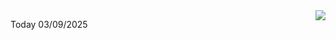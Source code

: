 <img align="right" src="https://media.giphy.com/media/M9gbBd9nbDrOTu1Mqx/giphy.gif">


Today 03/09/2025
